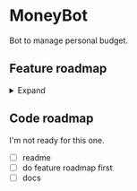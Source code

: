 # MoneyBot 
Bot to manage personal budget.

## Feature roadmap
<details>
    <summary>Expand</summary>

- [ ] Payments
  - [x] add
    - [x] by hand  
    - [x] from template
    - [ ] using emoji
  - [ ] remove 
  - [ ] edit  
- [ ] People
  - [ ] add
    - [ ] array
  - [ ] some type of alias
  - [ ] transfers
    - [ ] to
    - [ ] from
  - [ ] total
  - [ ] inline button catalog
  - [ ] short profile
- [x] Categories
  - [ ] add
    - [x] category type (income / expense)
    - [x] array
      - [ ] with type
  - [ ] use emoji as alias
- [ ] Templates
  - [ ] adding
    - [x] by hand
    - [ ] from spending
  - [ ] array
- [ ] Statistics
  - [ ] in telegram    
    - [ ] detailed    
    - [ ] as image
      - [ ] with graphs
    - [x] by category    
  - [ ] external
    - [ ] csv
    - [ ] json
    - [ ] xlsx (i dont wanna do it)       
- [ ] Export
  - [x] categories
  - [ ] templates  
  - [ ] full export
    - [ ] by period    
</details>

## Code roadmap
I'm not ready for this one.
- [ ] readme
- [ ] do feature roadmap first
- [ ] docs

